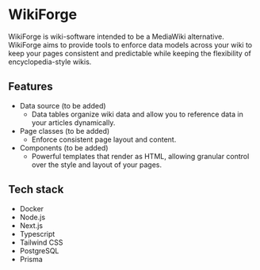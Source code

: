 # WikiForge
WikiForge is wiki-software intended to be a MediaWiki alternative. WikiForge aims to provide tools to enforce data models across your wiki to keep your pages consistent and predictable while keeping the flexibility of encyclopedia-style wikis.

## Features
- Data source (to be added)
  - Data tables organize wiki data and allow you to reference data in your articles dynamically.
- Page classes (to be added)
  - Enforce consistent page layout and content.
- Components (to be added)
  - Powerful templates that render as HTML, allowing granular control over the style and layout of your pages.

## Tech stack
- Docker
- Node.js
- Next.js
- Typescript
- Tailwind CSS
- PostgreSQL
- Prisma
